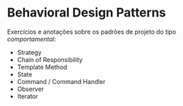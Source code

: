 # Behavioral Design Patterns
Exercícios e anotações sobre os padrões de projeto do tipo *comportamental*:
- Strategy
- Chain of Responsibility
- Template Method
- State
- Command / Command Handler
- Observer
- Iterator